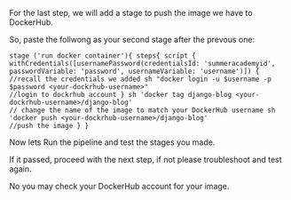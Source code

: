 For the last step, we will add a stage to push the image we have to DockerHub.

So, paste the follwong as your second stage after the prevous one:

`
		stage ('run docker container'){
			steps{
				script {						
					withCredentials([usernamePassword(credentialsId: 'summeracademyid', passwordVariable: 'password', usernameVariable: 'username')]) { //recall the credentials we added
						sh "docker login -u $username -p $password <your-dockrhub-username>"																		//login to dockrhub account
					}
				sh 'docker tag django-blog <your-dockrhub-username>/django-blog'																					// change the name of the image to match your DockerHub username
				sh 'docker push <your-dockrhub-username>/django-blog'																								//push the image
			}
		}	
`

Now lets Run the pipeline and test the stages you made.

If it passed, proceed with the next step, if not please troubleshoot and test again.

No you may check your DockerHub account for your image.